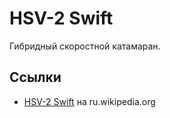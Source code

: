 # HSV-2 Swift

Гибридный скоростной катамаран.

## Ссылки

- [HSV-2 Swift](https://ru.wikipedia.org/wiki/HSV-2_Swift) на ru.wikipedia.org

